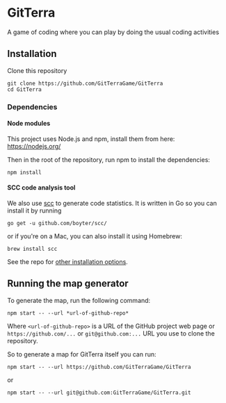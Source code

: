# GitTerra

A game of coding where you can play by doing the usual coding activities

## Installation

Clone this repository

```
git clone https://github.com/GitTerraGame/GitTerra
cd GitTerra
```

### Dependencies

#### Node modules
This project uses Node.js and npm, install them from here:
https://nodejs.org/

Then in the root of the repository, run npm to install the dependencies:

```
npm install
```

#### SCC code analysis tool
We also use [scc](https://github.com/boyter/scc) to generate code statistics. It is written in Go so you can install it by running

```
go get -u github.com/boyter/scc/
```

or if you're on a Mac, you can also install it using Homebrew:
```
brew install scc
```
See the repo for [other installation options](https://github.com/boyter/scc#install).


## Running the map generator

To generate the map, run the following command:

```
npm start -- --url *url-of-github-repo*
```

Where `<url-of-github-repo>` is a URL of the GitHub project web page or `https://github.com/...` or `git@github.com:...` URL you use to clone the repository.

So to generate a map for GitTerra itself you can run:

```
npm start -- --url https://github.com/GitTerraGame/GitTerra
```

or

```
npm start -- --url git@github.com:GitTerraGame/GitTerra.git
```
